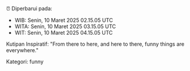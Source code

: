 ⏰ Diperbarui pada:
- WIB: Senin, 10 Maret 2025 02.15.05 UTC
- WITA: Senin, 10 Maret 2025 03.15.05 UTC
- WIT: Senin, 10 Maret 2025 04.15.05 UTC

Kutipan Inspiratif:
"From there to here, and here to there, funny things are everywhere."


Kategori: funny


